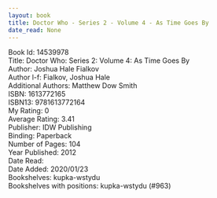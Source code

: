 ```yaml
---
layout: book
title: Doctor Who - Series 2 - Volume 4 - As Time Goes By
date_read: None
---
```


Book Id: 14539978<br />
Title: Doctor Who: Series 2: Volume 4: As Time Goes By<br />
Author: Joshua Hale Fialkov<br />
Author l-f: Fialkov, Joshua Hale<br />
Additional Authors: Matthew Dow Smith<br />
ISBN: 1613772165<br />
ISBN13: 9781613772164<br />
My Rating: 0<br />
Average Rating: 3.41<br />
Publisher: IDW Publishing<br />
Binding: Paperback<br />
Number of Pages: 104<br />
Year Published: 2012<br />
Date Read: <br />
Date Added: 2020/01/23<br />
Bookshelves: kupka-wstydu<br />
Bookshelves with positions: kupka-wstydu (#963)<br />

